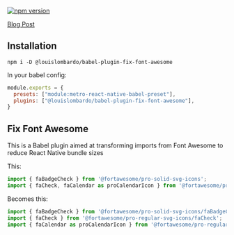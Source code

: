 [![npm version](https://badge.fury.io/js/%40louislombardo%2Fbabel-plugin-fix-font-awesome.svg)](https://badge.fury.io/js/%40louislombardo%2Fbabel-plugin-fix-font-awesome)

[Blog Post](https://medium.com/@louislombardoiv/babel-for-fun-and-profit-d680e9c81323)

## Installation

```shell
npm i -D @louislombardo/babel-plugin-fix-font-awesome
```

In your babel config:

```js
module.exports = {
  presets: ["module:metro-react-native-babel-preset"],
  plugins: ["@louislombardo/babel-plugin-fix-font-awesome"],
}
```

## Fix Font Awesome

This is a Babel plugin aimed at transforming imports from Font Awesome to reduce React Native bundle sizes

This:

```ts
import { faBadgeCheck } from '@fortawesome/pro-solid-svg-icons';
import { faCheck, faCalendar as proCalendarIcon } from '@fortawesome/pro-regular-svg-icons';
```

Becomes this:

```ts
import { faBadgeCheck } from '@fortawesome/pro-solid-svg-icons/faBadgeCheck';
import { faCheck } from '@fortawesome/pro-regular-svg-icons/faCheck';
import { faCalendar as proCalendarIcon } from '@fortawesome/pro-regular-svg-icons/faCalendar';
```

